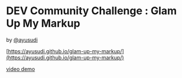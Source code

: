 # DEV Community Challenge : Glam Up My Markup 

by [@ayusudi](https://github.com/ayusudi)

[https://ayusudi.github.io/glam-up-my-markup/](https://ayusudi.github.io/glam-up-my-markup/)

[video demo](./video-gif.gif)